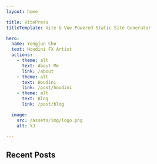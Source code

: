 ```yaml
---
layout: home

title: VitePress
titleTemplate: Vite & Vue Powered Static Site Generator

hero:
  name: Yongjun Cho
  text: Houdini FX Artist
  actions:
    - theme: alt
      text: About Me
      link: /about
    - theme: alt
      text: Houdini
      link: /post/houdini
    - theme: alt
      text: Blog
      link: /post/blog

  image:
    src: /assets/img/logo.png
    alt: YJ

---
```



<script setup>
import { data as posts } from '.vitepress/posts.data'
import formatDate from '.vitepress/theme/utils/formatDate';
</script>

## Recent Posts

<template v-for="post in posts.slice(0,5)">
  <li>
    <a :href="post.url" class="recent-posts">{{ post.frontmatter.title }}</a>
    <span>{{ formatDate( post.frontmatter.date ) }}</span>
  </li>
  <div v-if="post.excerpt" v-html="post.excerpt.slice(0, 200) + '...'" ></div>
</template>

